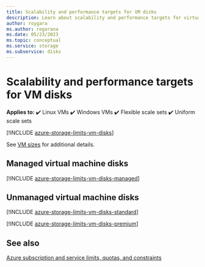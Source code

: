 ```yaml
---
title: Scalability and performance targets for VM disks
description: Learn about scalability and performance targets for virtual machine disks attached to VMs.
author: roygara
ms.author: rogarana
ms.date: 05/23/2023
ms.topic: conceptual
ms.service: storage
ms.subservice: disks
---
```


# Scalability and performance targets for VM disks

**Applies to:** :heavy_check_mark: Linux VMs :heavy_check_mark: Windows VMs :heavy_check_mark: Flexible scale sets :heavy_check_mark: Uniform scale sets

[!INCLUDE [azure-storage-limits-vm-disks](../../includes/azure-storage-limits-vm-disks.md)]

See [VM sizes](sizes.md) for additional details.

## Managed virtual machine disks

[!INCLUDE [azure-storage-limits-vm-disks-managed](../../includes/azure-storage-limits-vm-disks-managed.md)]

## Unmanaged virtual machine disks
[!INCLUDE [azure-storage-limits-vm-disks-standard](../../includes/azure-storage-limits-vm-disks-standard.md)]

[!INCLUDE [azure-storage-limits-vm-disks-premium](../../includes/azure-storage-limits-vm-disks-premium.md)]

## See also

[Azure subscription and service limits, quotas, and constraints](../azure-resource-manager/management/azure-subscription-service-limits.md)

